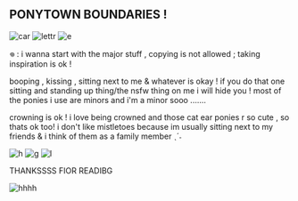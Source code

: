 ## PONYTOWN BOUNDARIES !

![car](https://autism.crd.co/assets/images/gallery05/12d0e126.png?v=3c802980) ![lettr](https://images-wixmp-ed30a86b8c4ca887773594c2.wixmp.com/f/2eb78e82-3997-4bb7-91af-79f51ddf8941/df2a2c4-15a2d868-fdca-47f6-b72e-ab9fe52cfa61.png/v1/fill/w_99,h_56,q_80,strp/identity_v_manor_letter__stamp__by_edgorevalden_df2a2c4-fullview.jpg?token=eyJ0eXAiOiJKV1QiLCJhbGciOiJIUzI1NiJ9.eyJzdWIiOiJ1cm46YXBwOjdlMGQxODg5ODIyNjQzNzNhNWYwZDQxNWVhMGQyNmUwIiwiaXNzIjoidXJuOmFwcDo3ZTBkMTg4OTgyMjY0MzczYTVmMGQ0MTVlYTBkMjZlMCIsIm9iaiI6W1t7ImhlaWdodCI6Ijw9NTYiLCJwYXRoIjoiXC9mXC8yZWI3OGU4Mi0zOTk3LTRiYjctOTFhZi03OWY1MWRkZjg5NDFcL2RmMmEyYzQtMTVhMmQ4NjgtZmRjYS00N2Y2LWI3MmUtYWI5ZmU1MmNmYTYxLnBuZyIsIndpZHRoIjoiPD05OSJ9XV0sImF1ZCI6WyJ1cm46c2VydmljZTppbWFnZS5vcGVyYXRpb25zIl19.UFSc7aj9V7Ji66WAhXRaS8zPJKKEzH4vyqY0G7eZ4gg) ![e](https://wilardo.crd.co/assets/images/gallery08/d5197432.png?v=d19c95ca)

𖦹 : i wanna start with the major stuff , copying is not allowed ; taking inspiration is ok !

booping , kissing , sitting next to me & whatever is okay ! if you do that one sitting and standing up thing/the nsfw thing on me i will hide you ! most of the ponies i use are minors and i'm a minor sooo .......

crowning is ok ! i love being crowned and those cat ear ponies r so cute , so thats ok too! i don't like mistletoes because im usually sitting next to my friends & i think of them as a family member ˎˊ˗

![h](https://y2k.neocities.org/blinkiez/h722.gif) ![g](https://y2k.neocities.org/blinkiez/newbatch/Blinkie_125__site_.gif) ![l](https://y2k.neocities.org/blinkiez/tumblr_p1yz3hCS6m1weku4wo6_250.gif)

THANKSSSS FIOR READIBG


![hhhh](https://i.pinimg.com/150x150/03/f5/81/03f581eec145044294b9254d940b0064.jpg)
